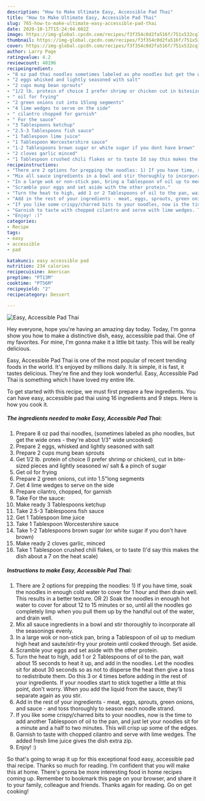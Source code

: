 ```yaml
---
description: "How to Make Ultimate Easy, Accessible Pad Thai"
title: "How to Make Ultimate Easy, Accessible Pad Thai"
slug: 765-how-to-make-ultimate-easy-accessible-pad-thai
date: 2020-10-17T15:24:04.602Z
image: https://img-global.cpcdn.com/recipes/f3f354c0d2fa516f/751x532cq70/easy-accessible-pad-thai-recipe-main-photo.jpg
thumbnail: https://img-global.cpcdn.com/recipes/f3f354c0d2fa516f/751x532cq70/easy-accessible-pad-thai-recipe-main-photo.jpg
cover: https://img-global.cpcdn.com/recipes/f3f354c0d2fa516f/751x532cq70/easy-accessible-pad-thai-recipe-main-photo.jpg
author: Larry Page
ratingvalue: 4.2
reviewcount: 40196
recipeingredient:
- "8 oz pad thai noodles sometimes labeled as pho noodles but get the wide ones  theyre about 13 wide uncooked"
- "2 eggs whisked and lightly seasoned with salt"
- "2 cups mung bean sprouts"
- "1/2 lb. protein of choice I prefer shrimp or chicken cut in bitesized pieces and lightly seasoned w salt  a pinch of sugar"
- " oil for frying"
- "2 green onions cut into 15long segments"
- "4 lime wedges to serve on the side"
- " cilantro chopped for garnish"
- " For the sauce"
- "3 Tablespoons ketchup"
- "2.5-3 Tablespoons fish sauce"
- "1 Tablespoon lime juice"
- "1 Tablespoon Worcestershire sauce"
- "1-2 Tablespoons brown sugar or white sugar if you dont have brown"
- "2 cloves garlic minced"
- "1 Tablespoon crushed chili flakes or to taste Id say this makes the dish about a 7 on the heat scale"
recipeinstructions:
- "There are 2 options for prepping the noodles: 1) If you have time, soak the noodles in enough cold water to cover for 1 hour and then drain well. This results in a better texture. OR 2) Soak the noodles in enough hot water to cover for about 12 to 15 minutes or so, until all the noodles go completely limp when you pull them up by the handful out of the water, and drain well."
- "Mix all sauce ingredients in a bowl and stir thoroughly to incorporate all the seasonings evenly."
- "In a large wok or non-stick pan, bring a Tablespoon of oil up to medium high heat and saute/stir-fry your protein until cooked through. Set aside."
- "Scramble your eggs and set aside with the other protein."
- "Turn the heat to high, add 1 or 2 Tablespoons of oil to the pan, wait about 15 seconds to heat it up, and add in the noodles. Let the noodles sit for about 30 seconds so as not to disperse the heat then give a toss to redistribute them. Do this 3 or 4 times before adding in the rest of your ingredients. If your noodles start to stick together a little at this point, don&#39;t worry. When you add the liquid from the sauce, they&#39;ll separate again as you stir."
- "Add in the rest of your ingredients - meat, eggs, sprouts, green onions, and sauce - and toss thoroughly to season each noodle strand."
- "If you like some crispy/charred bits to your noodles, now is the time to add another Tablespoon of oil to the pan, and just let your noodles sit for a minute and a half to two minutes. This will crisp up some of the edges."
- "Garnish to taste with chopped cilantro and serve with lime wedges. The added fresh lime juice gives the dish extra zip."
- "Enjoy! :)"
categories:
- Recipe
tags:
- easy
- accessible
- pad

katakunci: easy accessible pad 
nutrition: 234 calories
recipecuisine: American
preptime: "PT13M"
cooktime: "PT56M"
recipeyield: "2"
recipecategory: Dessert

---
```



![Easy, Accessible Pad Thai](https://img-global.cpcdn.com/recipes/f3f354c0d2fa516f/751x532cq70/easy-accessible-pad-thai-recipe-main-photo.jpg)

Hey everyone, hope you're having an amazing day today. Today, I'm gonna show you how to make a distinctive dish, easy, accessible pad thai. One of my favorites. For mine, I'm gonna make it a little bit tasty. This will be really delicious.

Easy, Accessible Pad Thai is one of the most popular of recent trending foods in the world. It's enjoyed by millions daily. It is simple, it is fast, it tastes delicious. They're fine and they look wonderful. Easy, Accessible Pad Thai is something which I have loved my entire life.




To get started with this recipe, we must first prepare a few ingredients. You can have easy, accessible pad thai using 16 ingredients and 9 steps. Here is how you cook it.

<!--inarticleads1-->

##### The ingredients needed to make Easy, Accessible Pad Thai:

1. Prepare 8 oz pad thai noodles, (sometimes labeled as pho noodles, but get the wide ones - they&#39;re about 1/3&#34; wide uncooked)
1. Prepare 2 eggs, whisked and lightly seasoned with salt
1. Prepare 2 cups mung bean sprouts
1. Get 1/2 lb. protein of choice (I prefer shrimp or chicken), cut in bite-sized pieces and lightly seasoned w/ salt &amp; a pinch of sugar
1. Get  oil for frying
1. Prepare 2 green onions, cut into 1.5&#34;long segments
1. Get 4 lime wedges to serve on the side
1. Prepare  cilantro, chopped, for garnish
1. Take  For the sauce:
1. Make ready 3 Tablespoons ketchup
1. Take 2.5-3 Tablespoons fish sauce
1. Get 1 Tablespoon lime juice
1. Take 1 Tablespoon Worcestershire sauce
1. Take 1-2 Tablespoons brown sugar (or white sugar if you don&#39;t have brown)
1. Make ready 2 cloves garlic, minced
1. Take 1 Tablespoon crushed chili flakes, or to taste (I&#39;d say this makes the dish about a 7 on the heat scale)




<!--inarticleads2-->

##### Instructions to make Easy, Accessible Pad Thai:

1. There are 2 options for prepping the noodles: 1) If you have time, soak the noodles in enough cold water to cover for 1 hour and then drain well. This results in a better texture. OR 2) Soak the noodles in enough hot water to cover for about 12 to 15 minutes or so, until all the noodles go completely limp when you pull them up by the handful out of the water, and drain well.
1. Mix all sauce ingredients in a bowl and stir thoroughly to incorporate all the seasonings evenly.
1. In a large wok or non-stick pan, bring a Tablespoon of oil up to medium high heat and saute/stir-fry your protein until cooked through. Set aside.
1. Scramble your eggs and set aside with the other protein.
1. Turn the heat to high, add 1 or 2 Tablespoons of oil to the pan, wait about 15 seconds to heat it up, and add in the noodles. Let the noodles sit for about 30 seconds so as not to disperse the heat then give a toss to redistribute them. Do this 3 or 4 times before adding in the rest of your ingredients. If your noodles start to stick together a little at this point, don&#39;t worry. When you add the liquid from the sauce, they&#39;ll separate again as you stir.
1. Add in the rest of your ingredients - meat, eggs, sprouts, green onions, and sauce - and toss thoroughly to season each noodle strand.
1. If you like some crispy/charred bits to your noodles, now is the time to add another Tablespoon of oil to the pan, and just let your noodles sit for a minute and a half to two minutes. This will crisp up some of the edges.
1. Garnish to taste with chopped cilantro and serve with lime wedges. The added fresh lime juice gives the dish extra zip.
1. Enjoy! :)




So that's going to wrap it up for this exceptional food easy, accessible pad thai recipe. Thanks so much for reading. I'm confident that you will make this at home. There's gonna be more interesting food in home recipes coming up. Remember to bookmark this page on your browser, and share it to your family, colleague and friends. Thanks again for reading. Go on get cooking!
